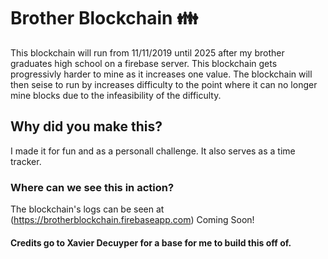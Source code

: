 # Brother Blockchain 👪
This blockchain will run from 11/11/2019 until 2025 after my brother graduates high school on a firebase server.
This blockchain gets progressivly harder to mine as it increases one value.
The blockchain will then seise to run by increases difficulty to the point where it can no longer mine blocks due to the infeasibility of the difficulty.
## Why did you make this?
I made it for fun and as a personall challenge. It also serves as a time tracker.
### Where can we see this in action?
The blockchain's logs can be seen at 
(https://brotherblockchain.firebaseapp.com) Coming Soon!
#### Credits go to Xavier Decuyper for a base for me to build this off of.
